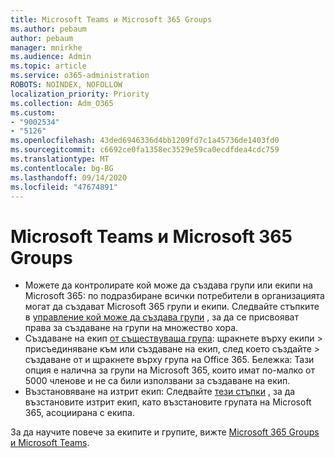 ```yaml
---
title: Microsoft Teams и Microsoft 365 Groups
ms.author: pebaum
author: pebaum
manager: mnirkhe
ms.audience: Admin
ms.topic: article
ms.service: o365-administration
ROBOTS: NOINDEX, NOFOLLOW
localization_priority: Priority
ms.collection: Adm_O365
ms.custom:
- "9002534"
- "5126"
ms.openlocfilehash: 43ded6946336d4bb1209fd7c1a45736de1403fd0
ms.sourcegitcommit: c6692ce0fa1358ec3529e59ca0ecdfdea4cdc759
ms.translationtype: MT
ms.contentlocale: bg-BG
ms.lasthandoff: 09/14/2020
ms.locfileid: "47674891"
---
```

# <a name="microsoft-teams-and-microsoft-365-groups"></a>Microsoft Teams и Microsoft 365 Groups

- Можете да контролирате кой може да създава групи или екипи на Microsoft 365: по подразбиране всички потребители в организацията могат да създават Microsoft 365 групи и екипи. Следвайте стъпките в [управление кой може да създава групи](https://support.office.com/article/4c46c8cb-17d0-44b5-9776-005fced8e618) , за да се присвояват права за създаване на групи на множество хора.
- Създаване на екип  [от съществуваща група](https://support.microsoft.com/office/24ec428e-40d7-4a1a-ab87-29be7d145865): щракнете върху екипи > присъединяване към или създаване на екип, след което създайте > създаване от и щракнете върху група на Office 365. Бележка: Тази опция е налична за групи на Microsoft 365, които имат по-малко от 5000 членове и не са били използвани за създаване на екип.
- Възстановяване на изтрит екип: Следвайте [тези стъпки](https://docs.microsoft.com/microsoftteams/archive-or-delete-a-team#restore-a-deleted-team) , за да възстановите изтрит екип, като възстановите групата на Microsoft 365, асоциирана с екипа.

За да научите повече за екипите и групите, вижте [Microsoft 365 Groups и Microsoft Teams](https://docs.microsoft.com/microsoftteams/office-365-groups).
